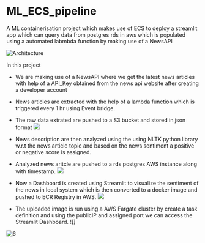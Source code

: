 # ML_ECS_pipeline
A ML containerisation project which makes use of ECS to deploy a streamlit app which can query data from postgres rds in aws which is populated using a automated labmbda function by making use of a NewsAPI

![Architecture](https://github.com/user-attachments/assets/2938ad2e-226a-4c8d-9dbb-e645bd3b9b2b)

In this project

* We are making use of a NewsAPI where we get the latest news articles with help of a API_Key obtained from the news api website
  after creating a developer account

* News articles are extracted with the help of a lambda function which is triggered every 1 hr using Event bridge.

* The raw data extrated are pushed to a S3 bucket and stored in json format
  ![](https://github.com/user-attachments/assets/2bd80cb5-07c5-480b-83ed-6923027f8777)


* News description are then analyzed using the using NLTK python library w.r.t the news article topic and based on the news sentiment a positive or negative score is assigned.
  

* Analyzed  news aritcle are pushed to a rds postgres AWS instance along with timestamp.
  ![](https://github.com/user-attachments/assets/5a9b06f5-5a5b-4972-8f9e-e4abc5d824f5)

* Now a Dashboard is created using Streamlit to visualize the sentiment of the news in local system which is then converted to a docker image and pushed to ECR Registry in AWS.
  ![](https://github.com/user-attachments/assets/ae51ead2-d9b1-4b70-956a-d5e65cae1990)

* The uploaded image is run using a AWS Fargate cluster by create a task definition and using the publicIP and assigned port
  we can access the Streamlit Dashboard.
  ![]

![6](https://github.com/user-attachments/assets/0c81bada-8b71-4890-947b-95638e9f23dd)
